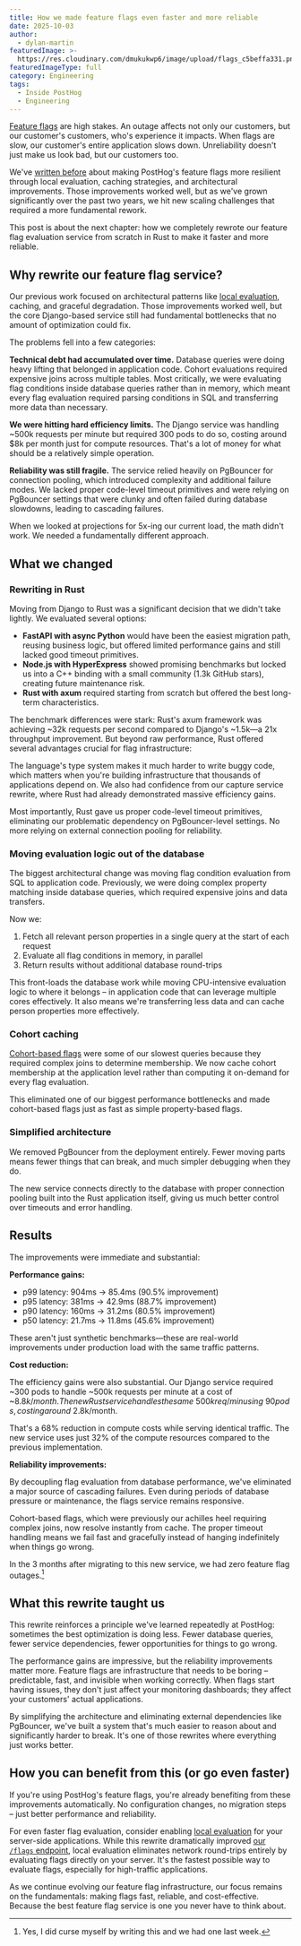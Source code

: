 ```yaml
---
title: How we made feature flags even faster and more reliable
date: 2025-10-03
author:
  - dylan-martin
featuredImage: >-
  https://res.cloudinary.com/dmukukwp6/image/upload/flags_c5beffa331.png
featuredImageType: full
category: Engineering
tags:
  - Inside PostHog
  - Engineering
---
```


[Feature flags](/feature-flags) are high stakes. An outage affects not only our customers, but our customer's customers, who's experience it impacts. When flags are slow, our customer's entire application slows down. Unreliability doesn't just make us look bad, but our customers too.

We've [written before](/blog/how-we-improved-feature-flags-resiliency) about making PostHog's feature flags more resilient through local evaluation, caching strategies, and architectural improvements. Those improvements worked well, but as we've grown significantly over the past two years, we hit new scaling challenges that required a more fundamental rework.

This post is about the next chapter: how we completely rewrote our feature flag evaluation service from scratch in Rust to make it faster and more reliable.

## Why rewrite our feature flag service?

Our previous work focused on architectural patterns like [local evaluation](/docs/feature-flags/local-evaluation), caching, and graceful degradation. Those improvements worked well, but the core Django-based service still had fundamental bottlenecks that no amount of optimization could fix.

The problems fell into a few categories:

**Technical debt had accumulated over time.** Database queries were doing heavy lifting that belonged in application code. Cohort evaluations required expensive joins across multiple tables. Most critically, we were evaluating flag conditions inside database queries rather than in memory, which meant every flag evaluation required parsing conditions in SQL and transferring more data than necessary.

**We were hitting hard efficiency limits.** The Django service was handling ~500k requests per minute but required 300 pods to do so, costing around $8k per month just for compute resources. That's a lot of money for what should be a relatively simple operation.

**Reliability was still fragile.** The service relied heavily on PgBouncer for connection pooling, which introduced complexity and additional failure modes. We lacked proper code-level timeout primitives and were relying on PgBouncer settings that were clunky and often failed during database slowdowns, leading to cascading failures.

When we looked at projections for 5x-ing our current load, the math didn't work. We needed a fundamentally different approach.

## What we changed

### Rewriting in Rust

Moving from Django to Rust was a significant decision that we didn't take lightly. We evaluated several options:

- **FastAPI with async Python** would have been the easiest migration path, reusing business logic, but offered limited performance gains and still lacked good timeout primitives.
- **Node.js with HyperExpress** showed promising benchmarks but locked us into a C++ binding with a small community (1.3k GitHub stars), creating future maintenance risk.
- **Rust with axum** required starting from scratch but offered the best long-term characteristics.

The benchmark differences were stark: Rust's axum framework was achieving ~32k requests per second compared to Django's ~1.5k—a 21x throughput improvement. But beyond raw performance, Rust offered several advantages crucial for flag infrastructure:

The language's type system makes it much harder to write buggy code, which matters when you're building infrastructure that thousands of applications depend on. We also had confidence from our capture service rewrite, where Rust had already demonstrated massive efficiency gains.

Most importantly, Rust gave us proper code-level timeout primitives, eliminating our problematic dependency on PgBouncer-level settings. No more relying on external connection pooling for reliability.

### Moving evaluation logic out of the database

The biggest architectural change was moving flag condition evaluation from SQL to application code. Previously, we were doing complex property matching inside database queries, which required expensive joins and data transfers.

Now we:

1. Fetch all relevant person properties in a single query at the start of each request
2. Evaluate all flag conditions in memory, in parallel
3. Return results without additional database round-trips

This front-loads the database work while moving CPU-intensive evaluation logic to where it belongs – in application code that can leverage multiple cores effectively. It also means we're transferring less data and can cache person properties more effectively.

### Cohort caching

[Cohort-based flags](/docs/data/cohorts) were some of our slowest queries because they required complex joins to determine membership. We now cache cohort membership at the application level rather than computing it on-demand for every flag evaluation.

This eliminated one of our biggest performance bottlenecks and made cohort-based flags just as fast as simple property-based flags.

### Simplified architecture

We removed PgBouncer from the deployment entirely. Fewer moving parts means fewer things that can break, and much simpler debugging when they do.

The new service connects directly to the database with proper connection pooling built into the Rust application itself, giving us much better control over timeouts and error handling.

## Results

The improvements were immediate and substantial:

**Performance gains:**

- p99 latency: 904ms → 85.4ms (90.5% improvement)
- p95 latency: 381ms → 42.9ms (88.7% improvement)  
- p90 latency: 160ms → 31.2ms (80.5% improvement)
- p50 latency: 21.7ms → 11.8ms (45.6% improvement)

These aren't just synthetic benchmarks—these are real-world improvements under production load with the same traffic patterns.

**Cost reduction:**

The efficiency gains were also substantial. Our Django service required ~300 pods to handle ~500k requests per minute at a cost of ~$8.8k/month. The new Rust service handles the same ~500k req/min using ~90 pods, costing around ~$2.8k/month.

That's a 68% reduction in compute costs while serving identical traffic. The new service uses just 32% of the compute resources compared to the previous implementation.

**Reliability improvements:**

By decoupling flag evaluation from database performance, we've eliminated a major source of cascading failures. Even during periods of database pressure or maintenance, the flags service remains responsive.

Cohort-based flags, which were previously our achilles heel requiring complex joins, now resolve instantly from cache. The proper timeout handling means we fail fast and gracefully instead of hanging indefinitely when things go wrong.

In the 3 months after migrating to this new service, we had zero feature flag outages.[^1]

## What this rewrite taught us

This rewrite reinforces a principle we've learned repeatedly at PostHog: sometimes the best optimization is doing less. Fewer database queries, fewer service dependencies, fewer opportunities for things to go wrong.

The performance gains are impressive, but the reliability improvements matter more. Feature flags are infrastructure that needs to be boring – predictable, fast, and invisible when working correctly. When flags start having issues, they don't just affect your monitoring dashboards; they affect your customers' actual applications.

By simplifying the architecture and eliminating external dependencies like PgBouncer, we've built a system that's much easier to reason about and significantly harder to break. It's one of those rewrites where everything just works better.

## How you can benefit from this (or go even faster)

If you're using PostHog's feature flags, you're already benefiting from these improvements automatically. No configuration changes, no migration steps – just better performance and reliability.

For even faster flag evaluation, consider enabling [local evaluation](/docs/feature-flags/local-evaluation) for your server-side applications. While this rewrite dramatically improved [our `/flags` endpoint](/docs/api/flags), local evaluation eliminates network round-trips entirely by evaluating flags directly on your server. It's the fastest possible way to evaluate flags, especially for high-traffic applications.

As we continue evolving our feature flag infrastructure, our focus remains on the fundamentals: making flags fast, reliable, and cost-effective. Because the best feature flag service is one you never have to think about.

[^1]: Yes, I did curse myself by writing this and we had one last week.
